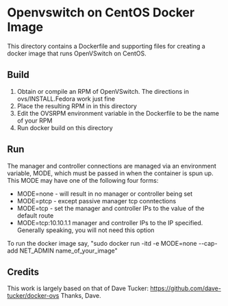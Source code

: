 # Openvswitch on CentOS Docker Image
This directory contains a Dockerfile and supporting files 
for creating a docker image that runs OpenVSwitch on CentOS.

## Build
1. Obtain or compile an RPM of OpenVSwitch. The directions in ovs/INSTALL.Fedora work just fine
2. Place the resulting RPM in in this directory
3. Edit the OVSRPM environment variable in the Dockerfile to be the name of your RPM
4. Run docker build on this directory
## Run
The manager and controller connections are managed via an environment variable, MODE,
which must be passed in when the container is spun up. This MODE may have one of
the following four forms:
 * MODE=none - will result in no manager or controller being set
 * MODE=ptcp - except passive manager tcp conntections 
 * MODE=tcp - set the manager and controller IPs to the value of the default route
 * MODE=tcp:10.10.1.1 manager and controller IPs to the IP specified. Generally speaking, you will not need this option

To run the docker image say, "sudo docker run -itd -e MODE=none --cap-add NET_ADMIN name_of_your_image"

## Credits
This work is largely based on that of Dave Tucker: https://github.com/dave-tucker/docker-ovs 
Thanks, Dave.

